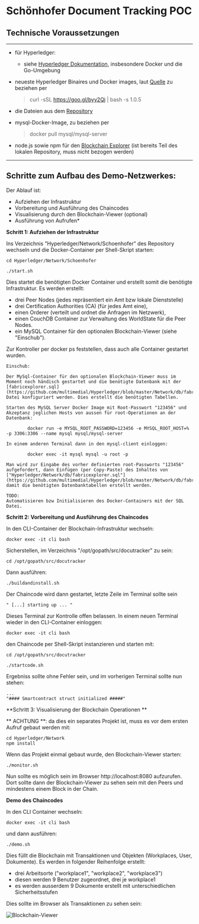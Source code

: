 # Schönhofer Document Tracking POC

## Technische Voraussetzungen
**************
- für Hyperledger:
	- siehe [Hyperledger Dokumentation](https://hyperledger-fabric.readthedocs.io/en/release/prereqs.html), insbesondere Docker und die Go-Umgebung
	
- neueste Hyperledger Binaires und Docker images, laut [Quelle](https://hyperledger-fabric.readthedocs.io/en/release/samples.html#binaries) zu beziehen per 
	> curl -sSL https://goo.gl/byy2Qj | bash -s 1.0.5
	
- die Dateien aus dem [Repository](https://github.com/multimedial/Hyperledger)

- mysql-Docker-Image, zu beziehen per 
	> docker pull mysql/mysql-server
	
- node.js sowie npm für den [Blockchain Explorer](https://github.com/hyperledger/blockchain-explorer#requirements) (ist bereits Teil des lokalen Repository, muss nicht bezogen werden)


****************************************
## Schritte zum Aufbau des Demo-Netzwerkes: 
Der Ablauf ist:
- Aufziehen der Infrastruktur
- Vorbereitung und Ausführung des Chaincodes
- Visualisierung durch den Blockchain-Viewer (optional)
- Ausführung von Aufrufen*

**Schritt 1: Aufziehen der Infrastruktur**

Ins Verzeichnis "Hyperledger/Network/Schoenhofer" des Repository wechseln und die Docker-Container per Shell-Skript starten:

	cd Hyperledger/Network/Schoenhofer
	
	./start.sh
	
Dies startet die benötigten Docker Container und erstellt somit die benötigte Infrastruktur. Es werden erstellt: 

* drei Peer Nodes (jedes repräsentiert ein Amt bzw lokale Dienststelle)
* drei Certification Authorities (CA) (für jedes Amt eine),
* einen Orderer (verteilt und ordnet die Anfragen im Netzwerk), 
* einen CouchDB Container zur Verwaltung des WorldState für die Peer Nodes.
* ein MySQL Container für den optionalen Blockchain-Viewer (siehe "Einschub").

Zur Kontroller per docker ps feststellen, dass auch alle Container gestartet wurden.

	Einschub: 

	Der MySql-Container für den optionalen Blockchain-Viewer muss im Moment noch händisch gestartet und die benötigte Datenbank mit der [fabricexplorer.sql](https://github.com/multimedial/Hyperledger/blob/master/Network/db/fabricexplorer.sql) Datei konfiguriert werden. Dies erstellt die benötigten Tabellen.

	Starten des MySQL Server Docker Image mit Root-Passwort "123456" und Akzeptanz jeglichen Hosts von aussen für root-Operationen an der Datenbank:
		
			docker run -e MYSQL_ROOT_PASSWORD=123456 -e MYSQL_ROOT_HOST=% -p 3306:3306 --name mysql mysql/mysql-server

	In einem anderen Terminal dann in den mysql-client einloggen:
		
			docker exec -it mysql mysql -u root -p

	Man wird zur Eingabe des vorher definierten root-Passworts "123456" aufgefordert, dann Einfügen (per Copy-Paste) des Inhaltes von ["Hyperledger/Network/db/fabricexplorer.sql"](https://github.com/multimedial/Hyperledger/blob/master/Network/db/fabricexplorer.sql), damit die benötigten Datenbanktabellen erstellt werden.
	
	TODO: 
	Automatisieren bzw Initialisieren des Docker-Containers mit der SQL Datei.
	

**Schritt 2: Vorbereitung und Ausführung des Chaincodes**

In den CLI-Container der Blockchain-Infrastruktur wechseln:

	docker exec -it cli bash

Sicherstellen, im Verzeichnis "/opt/gopath/src/docutracker" zu sein:
	
	cd /opt/gopath/src/docutracker
	
Dann ausführen:

	./buildandinstall.sh
	
Der Chaincode wird dann gestartet, letzte Zeile im Terminal sollte sein 

	" [...] starting up ... "

Dieses Terminal zur Kontrolle offen belassen. In einem neuen Terminal wieder in den CLI-Container einloggen:

	docker exec -it cli bash
	
den Chaincode per Shell-Skript instanzieren und starten mit:

	cd /opt/gopath/src/docutracker
	
	./startcode.sh
	
Ergebniss sollte ohne Fehler sein, und im vorherigen Terminal sollte nun stehen:

	...
	"#### Smartcontract struct initialized #####"



**Schritt 3: Visualisierung der Blockchain Operationen **

** ACHTUNG **: da dies ein separates Projekt ist, muss es vor dem ersten Aufruf gebaut werden mit:

	cd Hyperledger/Network
	npm install

Wenn das Projekt einmal gebaut wurde, den Blockchain-Viewer starten:

	./monitor.sh
	
Nun sollte es möglich sein im Browser http://localhost:8080 aufzurufen. Dort sollte dann der Blockchain-Viewer zu sehen sein mit den Peers und mindestens einem Block in der Chain.


**Demo des Chaincodes**

In den CLI Container wechseln:

	docker exec -it cli bash

und dann ausführen:

	./demo.sh
	
Dies füllt die Blockchain mit Transaktionen und Objekten (Workplaces, User, Dokumente). Es werden in folgender Reihenfolge erstellt: 

- drei Arbeitsorte ("workplace1", "workplace2", "workplace3")
- diesen werden 9 Benutzer zugeordnet, drei je workplace1
- es werden ausserdem 9 Dokumente erstellt mit unterschiedlichen Sicherheitsstufen

Dies sollte im Browser als Transaktionen zu sehen sein:

![Blockchain-Viewer](https://raw.githubusercontent.com/multimedial/Hyperledger/master/Network/BlockchainViewer.jpg "Blockchain-Viewer")
